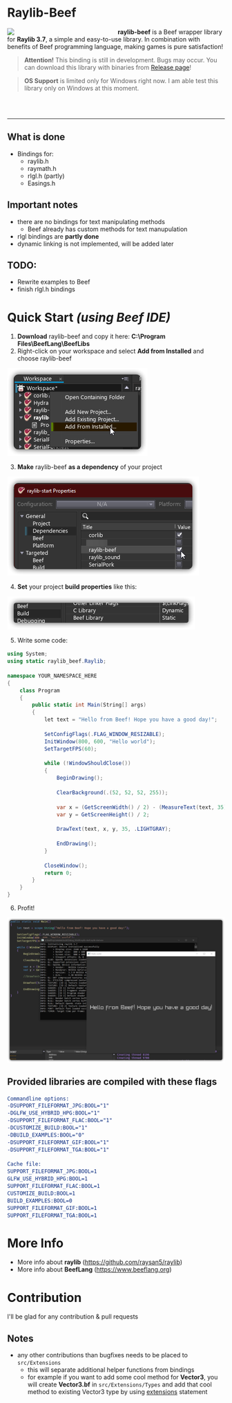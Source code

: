 # Raylib-Beef

<img align="left" src="https://github.com/M0n7y5/raylib-beef/raw/master/img/raylib-beef-logo.png" width="256px">

**raylib-beef** is a Beef wrapper library for **Raylib 3.7**, a simple and easy-to-use library. In combination with benefits of Beef programming language, making games is pure satisfaction!

> **Attention!** This binding is still in development. Bugs may occur.
	You can download this library with binaries from [Release page](https://github.com/M0n7y5/raylib-beef/releases)!

> **OS Support** is limited only for Windows right now. I am able test this library only on Windows at this moment.  

<br>
<br>

---

## What is done
- Bindings for:
    - raylib.h
    - raymath.h 
    - rlgl.h (partly)
	- Easings.h

## Important notes
- there are no bindings for text manipulating methods
	- Beef already has custom methods for text manupulation
-  rlgl bindings are **partly done**
- dynamic linking is not implemented, will be added later

## TODO:
- Rewrite examples to Beef
- finish rlgl.h bindings

# Quick Start *(using Beef IDE)*
1. **Download** raylib-beef and copy it here: **C:\Program Files\BeefLang\BeefLibs**
2. Right-click on your workspace and select **Add from Installed** and choose raylib-beef

![](img/from-installed.png)

3. **Make** raylib-beef **as a dependency** of your project 

![](img/add-deps.png)

4. **Set** your project **build properties** like this:

![](img/build-settings.png)

5. Write some code:
```csharp
using System;
using static raylib_beef.Raylib;

namespace YOUR_NAMESPACE_HERE
{
	class Program
	{
		public static int Main(String[] args)
		{
			let text = "Hello from Beef! Hope you have a good day!";

			SetConfigFlags(.FLAG_WINDOW_RESIZABLE);
			InitWindow(800, 600, "Hello world");
			SetTargetFPS(60);

			while (!WindowShouldClose())
			{
				BeginDrawing();

				ClearBackground(.(52, 52, 52, 255));

				var x = (GetScreenWidth() / 2) - (MeasureText(text, 35) / 2);
				var y = GetScreenHeight() / 2;

				DrawText(text, x, y, 35, .LIGHTGRAY);

				EndDrawing();
			}

			CloseWindow();
			return 0;
		}
	}
}
```
6. Profit!

<center>

![](img/screen.png)

</center>

## Provided libraries are compiled with these flags
```cmake
Commandline options:
-DSUPPORT_FILEFORMAT_JPG:BOOL="1" 
-DGLFW_USE_HYBRID_HPG:BOOL="1" 
-DSUPPORT_FILEFORMAT_FLAC:BOOL="1" 
-DCUSTOMIZE_BUILD:BOOL="1" 
-DBUILD_EXAMPLES:BOOL="0" 
-DSUPPORT_FILEFORMAT_GIF:BOOL="1" 
-DSUPPORT_FILEFORMAT_TGA:BOOL="1" 

Cache file:
SUPPORT_FILEFORMAT_JPG:BOOL=1
GLFW_USE_HYBRID_HPG:BOOL=1
SUPPORT_FILEFORMAT_FLAC:BOOL=1
CUSTOMIZE_BUILD:BOOL=1
BUILD_EXAMPLES:BOOL=0
SUPPORT_FILEFORMAT_GIF:BOOL=1
SUPPORT_FILEFORMAT_TGA:BOOL=1
```

# More Info
- More info about **raylib** (https://github.com/raysan5/raylib)
- More info about **BeefLang** (https://www.beeflang.org)

# Contribution

I'll be glad for any contribution & pull requests

## Notes
- any other contributions than bugfixes needs to be placed to `src/Extensions`
	- this will separate additional helper functions from bindings 
	- for example if you want to add some cool method for **Vector3**, you will create **Vector3.&#xfeff;bf** in `src/Extensions/Types` and add that cool method to existing Vector3 type by using [extensions](https://www.beeflang.org/docs/language-guide/datatypes/extensions/) statement
